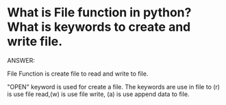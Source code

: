 # What is File function in python? What is keywords to create and write file.


ANSWER: 

File Function is create file to read and write to file.

 "OPEN" keyword is used for create a file.
 The keywords are use in file to (r) is use file read,(w) is use file write, (a) is use append data to file.